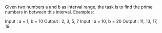 Given two numbers a and b as interval range, the task is to find the prime numbers in between this interval.
Examples:

Input : a = 1, b = 10 Output : 2, 3, 5, 7 Input : a = 10, b = 20 Output : 11, 13, 17, 19
